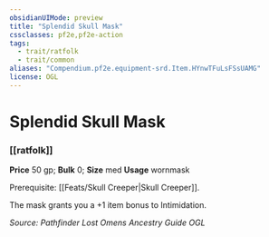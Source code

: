 ```yaml
---
obsidianUIMode: preview
title: "Splendid Skull Mask"
cssclasses: pf2e,pf2e-action
tags:
  - trait/ratfolk
  - trait/common
aliases: "Compendium.pf2e.equipment-srd.Item.HYnwTFuLsFSsUAMG"
license: OGL
---
```

# Splendid Skull Mask

### [[ratfolk]]


**Price** 50 gp; 
**Bulk** 0; **Size** med
**Usage** wornmask

Prerequisite: [[Feats/Skull Creeper|Skull Creeper]].

The mask grants you a +1 item bonus to Intimidation.

*Source: Pathfinder Lost Omens Ancestry Guide*
*OGL*